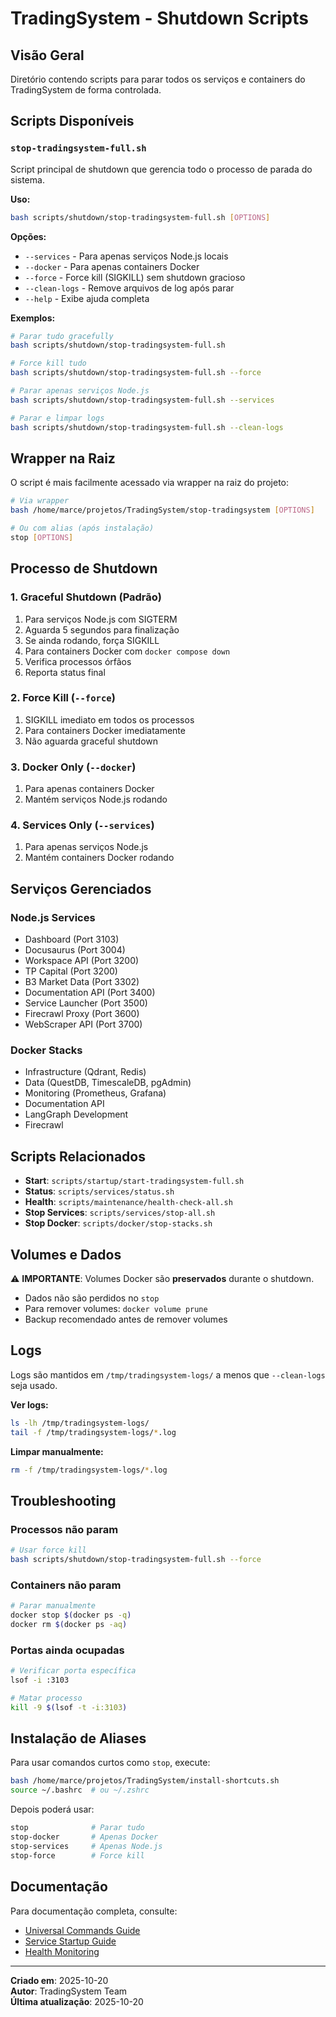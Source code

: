 # TradingSystem - Shutdown Scripts

## Visão Geral

Diretório contendo scripts para parar todos os serviços e containers do TradingSystem de forma controlada.

## Scripts Disponíveis

### `stop-tradingsystem-full.sh`

Script principal de shutdown que gerencia todo o processo de parada do sistema.

**Uso:**

```bash
bash scripts/shutdown/stop-tradingsystem-full.sh [OPTIONS]
```

**Opções:**

-   `--services` - Para apenas serviços Node.js locais
-   `--docker` - Para apenas containers Docker
-   `--force` - Force kill (SIGKILL) sem shutdown gracioso
-   `--clean-logs` - Remove arquivos de log após parar
-   `--help` - Exibe ajuda completa

**Exemplos:**

```bash
# Parar tudo gracefully
bash scripts/shutdown/stop-tradingsystem-full.sh

# Force kill tudo
bash scripts/shutdown/stop-tradingsystem-full.sh --force

# Parar apenas serviços Node.js
bash scripts/shutdown/stop-tradingsystem-full.sh --services

# Parar e limpar logs
bash scripts/shutdown/stop-tradingsystem-full.sh --clean-logs
```

## Wrapper na Raiz

O script é mais facilmente acessado via wrapper na raiz do projeto:

```bash
# Via wrapper
bash /home/marce/projetos/TradingSystem/stop-tradingsystem [OPTIONS]

# Ou com alias (após instalação)
stop [OPTIONS]
```

## Processo de Shutdown

### 1. Graceful Shutdown (Padrão)

1. Para serviços Node.js com SIGTERM
2. Aguarda 5 segundos para finalização
3. Se ainda rodando, força SIGKILL
4. Para containers Docker com `docker compose down`
5. Verifica processos órfãos
6. Reporta status final

### 2. Force Kill (`--force`)

1. SIGKILL imediato em todos os processos
2. Para containers Docker imediatamente
3. Não aguarda graceful shutdown

### 3. Docker Only (`--docker`)

1. Para apenas containers Docker
2. Mantém serviços Node.js rodando

### 4. Services Only (`--services`)

1. Para apenas serviços Node.js
2. Mantém containers Docker rodando

## Serviços Gerenciados

### Node.js Services

-   Dashboard (Port 3103)
-   Docusaurus (Port 3004)
-   Workspace API (Port 3200)
-   TP Capital (Port 3200)
-   B3 Market Data (Port 3302)
-   Documentation API (Port 3400)
-   Service Launcher (Port 3500)
-   Firecrawl Proxy (Port 3600)
-   WebScraper API (Port 3700)

### Docker Stacks

-   Infrastructure (Qdrant, Redis)
-   Data (QuestDB, TimescaleDB, pgAdmin)
-   Monitoring (Prometheus, Grafana)
-   Documentation API
-   LangGraph Development
-   Firecrawl

## Scripts Relacionados

-   **Start**: `scripts/startup/start-tradingsystem-full.sh`
-   **Status**: `scripts/services/status.sh`
-   **Health**: `scripts/maintenance/health-check-all.sh`
-   **Stop Services**: `scripts/services/stop-all.sh`
-   **Stop Docker**: `scripts/docker/stop-stacks.sh`

## Volumes e Dados

⚠️ **IMPORTANTE**: Volumes Docker são **preservados** durante o shutdown.

-   Dados não são perdidos no `stop`
-   Para remover volumes: `docker volume prune`
-   Backup recomendado antes de remover volumes

## Logs

Logs são mantidos em `/tmp/tradingsystem-logs/` a menos que `--clean-logs` seja usado.

**Ver logs:**

```bash
ls -lh /tmp/tradingsystem-logs/
tail -f /tmp/tradingsystem-logs/*.log
```

**Limpar manualmente:**

```bash
rm -f /tmp/tradingsystem-logs/*.log
```

## Troubleshooting

### Processos não param

```bash
# Usar force kill
bash scripts/shutdown/stop-tradingsystem-full.sh --force
```

### Containers não param

```bash
# Parar manualmente
docker stop $(docker ps -q)
docker rm $(docker ps -aq)
```

### Portas ainda ocupadas

```bash
# Verificar porta específica
lsof -i :3103

# Matar processo
kill -9 $(lsof -t -i:3103)
```

## Instalação de Aliases

Para usar comandos curtos como `stop`, execute:

```bash
bash /home/marce/projetos/TradingSystem/install-shortcuts.sh
source ~/.bashrc  # ou ~/.zshrc
```

Depois poderá usar:

```bash
stop              # Parar tudo
stop-docker       # Apenas Docker
stop-services     # Apenas Node.js
stop-force        # Force kill
```

## Documentação

Para documentação completa, consulte:

-   [Universal Commands Guide](../../docs/context/ops/universal-commands.md)
-   [Service Startup Guide](../../docs/context/ops/service-startup-guide.md)
-   [Health Monitoring](../../docs/context/ops/health-monitoring.md)

---

**Criado em**: 2025-10-20  
**Autor**: TradingSystem Team  
**Última atualização**: 2025-10-20


